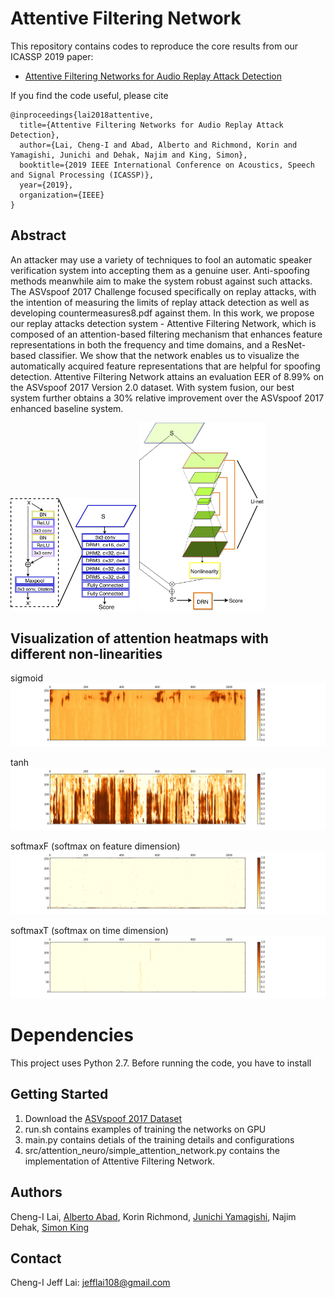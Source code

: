# Attentive Filtering Network
This repository contains codes to reproduce the core results from our ICASSP 2019 paper: 
* [Attentive Filtering Networks for Audio Replay Attack Detection](https://arxiv.org/abs/1810.13048)
 
If you find the code useful, please cite
```
@inproceedings{lai2018attentive,
  title={Attentive Filtering Networks for Audio Replay Attack Detection},
  author={Lai, Cheng-I and Abad, Alberto and Richmond, Korin and Yamagishi, Junichi and Dehak, Najim and King, Simon},
  booktitle={2019 IEEE International Conference on Acoustics, Speech and Signal Processing (ICASSP)},
  year={2019},
  organization={IEEE}
}
```

## Abstract 
An attacker may use a variety of techniques to fool an automatic speaker verification system into accepting them as a genuine user. Anti-spoofing methods meanwhile aim to make the system robust against such attacks. The ASVspoof 2017 Challenge focused specifically on replay attacks, with the intention of measuring the limits of replay attack detection as well as developing countermeasures8.pdf against them. In this work, we propose our replay attacks detection system - Attentive Filtering Network, which is composed of an attention-based filtering mechanism that enhances feature representations in both the frequency and time domains, and a ResNet-based classifier. We show that the network enables us to visualize the automatically acquired feature representations that are helpful for spoofing detection. Attentive Filtering Network attains an evaluation EER of 8.99% on the ASVspoof 2017 Version 2.0 dataset. With system fusion, our best system further obtains a 30% relative improvement over the ASVspoof 2017 enhanced baseline system.

<img src="github_image/dilated_residual_network.png" width="40%">   <img src="github_image/attention_filter_network.png" width="40%">

## Visualization of attention heatmaps with different non-linearities
sigmoid
![sigmoid](github_image/sigmoid.png)

tanh
![tanh](github_image/tanh.png)

softmaxF (softmax on feature dimension)
![softmaxF (softmax on feature dimension)](github_image/softmaxF.png)

softmaxT (softmax on time dimension)
![softmaxT (softmax on time dimension)](github_image/softmaxT.png)

# Dependencies
This project uses Python 2.7. Before running the code, you have to install

## Getting Started
1. Download the [ASVspoof 2017 Dataset](http://www.asvspoof.org/index2017.html)
2. run.sh contains examples of training the networks on GPU 
3. main.py contains detials of the training details and configurations
4. src/attention_neuro/simple_attention_network.py contains the implementation of Attentive Filtering Network.

## Authors 
Cheng-I Lai, [Alberto Abad](https://www.l2f.inesc-id.pt/w/Alberto_Abad_Gareta), Korin Richmond, [Junichi Yamagishi](https://nii-yamagishilab.github.io), Najim Dehak, [Simon King](http://homepages.inf.ed.ac.uk/simonk/)

## Contact 
Cheng-I Jeff Lai: jefflai108@gmail.com
